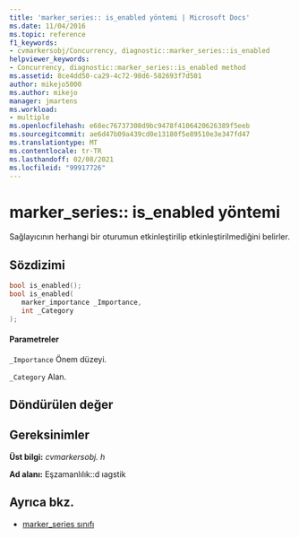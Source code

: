 ```yaml
---
title: 'marker_series:: is_enabled yöntemi | Microsoft Docs'
ms.date: 11/04/2016
ms.topic: reference
f1_keywords:
- cvmarkersobj/Concurrency, diagnostic::marker_series::is_enabled
helpviewer_keywords:
- Concurrency, diagnostic::marker_series::is_enabled method
ms.assetid: 8ce4dd50-ca29-4c72-98d6-582693f7d501
author: mikejo5000
ms.author: mikejo
manager: jmartens
ms.workload:
- multiple
ms.openlocfilehash: e68ec76737308d9bc9478f4106420626389f5eeb
ms.sourcegitcommit: ae6d47b09a439cd0e13180f5e89510e3e347fd47
ms.translationtype: MT
ms.contentlocale: tr-TR
ms.lasthandoff: 02/08/2021
ms.locfileid: "99917726"
---
```

# <a name="marker_seriesis_enabled-method"></a>marker_series:: is_enabled yöntemi
Sağlayıcının herhangi bir oturumun etkinleştirilip etkinleştirilmediğini belirler.

## <a name="syntax"></a>Sözdizimi

```cpp
bool is_enabled();
bool is_enabled(
   marker_importance _Importance,
   int _Category
);
```

#### <a name="parameters"></a>Parametreler
 `_Importance` Önem düzeyi.

 `_Category` Alan.

## <a name="return-value"></a>Döndürülen değer

## <a name="requirements"></a>Gereksinimler
 **Üst bilgi:** *cvmarkersobj. h*

 **Ad alanı:** Eşzamanlılık::d ıagstik

## <a name="see-also"></a>Ayrıca bkz.
- [marker_series sınıfı](../profiling/marker-series-class.md)